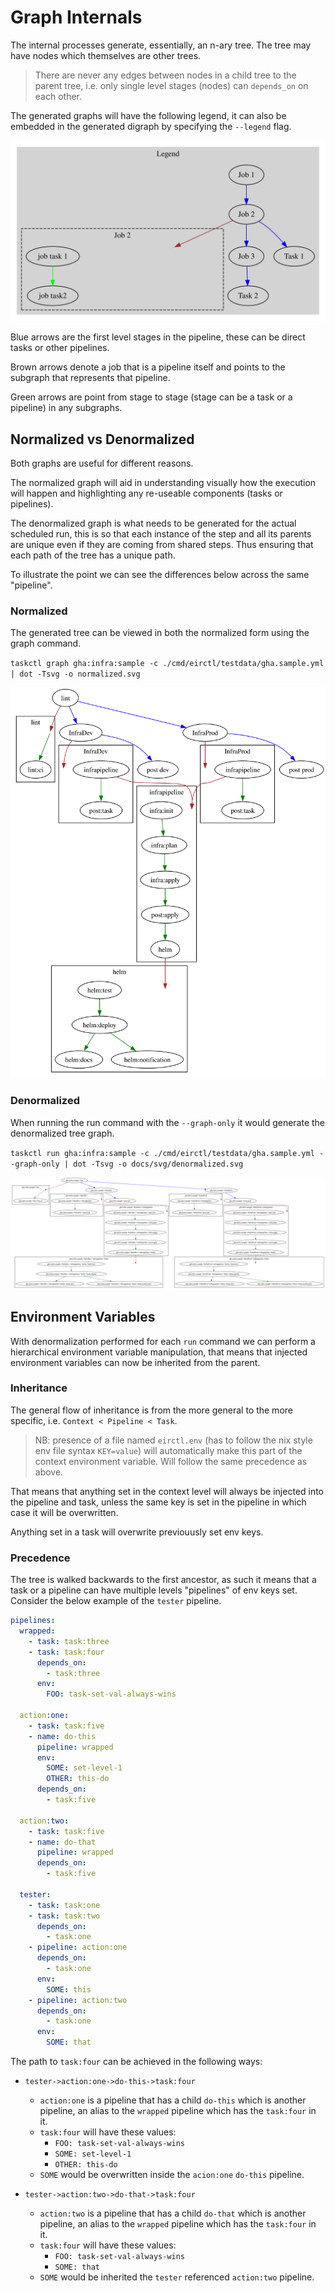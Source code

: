 # Graph Internals

The internal processes generate, essentially, an n-ary tree.
The tree may have nodes which themselves are other trees. 

> There are never any edges between nodes in a child tree to the parent tree, i.e. only single level stages (nodes) can `depends_on` on each other.

The generated graphs will have the following legend, it can also be embedded in the generated digraph by specifying the `--legend` flag.

![](./svg/legend.svg)

Blue arrows are the first level stages in the pipeline, these can be direct tasks or other pipelines.

Brown arrows denote a job that is a pipeline itself and points to the subgraph that represents that pipeline.

Green arrows are point from stage to stage (stage can be a task or a pipeline) in any subgraphs.

## Normalized vs Denormalized

Both graphs are useful for different reasons.

The normalized graph will aid in understanding visually how the execution will happen and highlighting any re-useable components (tasks or pipelines).

The denormalized graph is what needs to be generated for the actual scheduled run, this is so that each instance of the step and all its parents are unique even if they are coming from shared steps. Thus ensuring that each path of the tree has a unique path.

To illustrate the point we can see the differences below across the same "pipeline".

### Normalized

The generated tree can be viewed in both the normalized form using the graph command.

`taskctl graph gha:infra:sample -c ./cmd/eirctl/testdata/gha.sample.yml | dot -Tsvg -o normalized.svg`

![](./svg/normalized.svg)

### Denormalized

When running the run command with the `--graph-only` it would generate the denormalized tree graph.

`taskctl run gha:infra:sample -c ./cmd/eirctl/testdata/gha.sample.yml --graph-only | dot -Tsvg -o docs/svg/denormalized.svg`

![](./svg/denormalized.svg)

## Environment Variables

With denormalization performed for each `run` command we can perform a hierarchical environment variable manipulation, that means that injected environment variables can now be inherited from the parent.

### Inheritance

The general flow of inheritance is from the more general to the more specific, i.e. `Context < Pipeline < Task`.

> NB: presence of a file named `eirctl.env` (has to follow the nix style env file syntax `KEY=value`) will automatically make this part of the context environment variable. Will follow the same precedence as above.

That means that anything set in the context level will always be injected into the pipeline and task, unless the same key is set in the pipeline in which case it will be overwritten.

Anything set in a task will overwrite previouusly set env keys.

### Precedence

The tree is walked backwards to the first ancestor, as such it means that a task or a pipeline can have multiple levels "pipelines" of env keys set. Consider the below example of the `tester` pipeline.

```yaml
pipelines:
  wrapped: 
    - task: task:three
    - task: task:four
      depends_on:
        - task:three
      env: 
        FOO: task-set-val-always-wins

  action:one:
    - task: task:five
    - name: do-this
      pipeline: wrapped
      env:
        SOME: set-level-1
        OTHER: this-do
      depends_on:
        - task:five

  action:two:
    - task: task:five
    - name: do-that
      pipeline: wrapped
      depends_on:
        - task:five

  tester:
    - task: task:one
    - task: task:two
      depends_on:
        - task:one
    - pipeline: action:one
      depends_on:
        - task:one
      env:
        SOME: this
    - pipeline: action:two
      depends_on:
        - task:one
      env:
        SOME: that
```

The path to `task:four` can be achieved in the following ways:

- `tester->action:one->do-this->task:four`
    - `action:one` is a pipeline that has a child `do-this` which is another pipeline, an alias to the `wrapped` pipeline which has the `task:four` in it.
    - `task:four` will have these values:
        - `FOO: task-set-val-always-wins`
        - `SOME: set-level-1`
        - `OTHER: this-do`
    - `SOME` would be overwritten inside the `acion:one` `do-this` pipeline.

- `tester->action:two->do-that->task:four`
    - `action:two` is a pipeline that has a child `do-that` which is another pipeline, an alias to the `wrapped` pipeline which has the `task:four` in it.
    - `task:four` will have these values:
        - `FOO: task-set-val-always-wins`
        - `SOME: that`
    - `SOME` would be inherited the `tester` referenced `action:two` pipeline.

